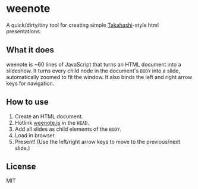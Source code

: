 weenote
=======

A quick/dirty/tiny tool for creating simple [Takahashi](http://en.wikipedia.org/wiki/Takahashi_method)-style html presentations.

What it does
------------

weenote is ~60 lines of JavaScript that turns an HTML document into a slideshow. It turns every child node in the document's `BODY` into a slide, automatically zoomed to fit the window. It also binds the left and right arrow keys for navigation.

How to use
----------

1. Create an HTML document.
2. Hotlink [weenote.js](https://github.com/jed/weenote/blob/master/weenote.js) in the `HEAD`.
3. Add all slides as child elements of the `BODY`.
4. Load in browser.
5. Present! (Use the left/right arrow keys to move to the previous/next slide.)

License
-------

MIT
